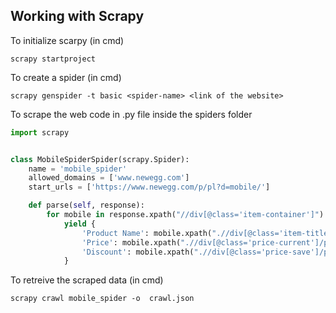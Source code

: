 ## Working with Scrapy

To initialize scarpy (in cmd)
```
scrapy startproject
```

To create a spider (in cmd)
```
scrapy genspider -t basic <spider-name> <link of the website>
```

To scrape the web code in <spider-name>.py file inside the spiders folder
```py
import scrapy


class MobileSpiderSpider(scrapy.Spider):
    name = 'mobile_spider'
    allowed_domains = ['www.newegg.com']
    start_urls = ['https://www.newegg.com/p/pl?d=mobile/']

    def parse(self, response):
        for mobile in response.xpath("//div[@class='item-container']"):
            yield {
                'Product Name': mobile.xpath(".//div[@class='item-title']/p").extract_first(),
                'Price': mobile.xpath(".//div[@class='price-current']/p").extract_first(),
                'Discount': mobile.xpath(".//div[@class='price-save']/p").extract_first()
            }
```

To retreive the scraped data (in cmd)
```
scrapy crawl mobile_spider -o  crawl.json
```